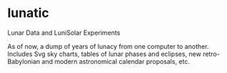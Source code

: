 # lunatic
Lunar Data and LuniSolar Experiments

As of now, a dump of years of lunacy from one computer to another.
Includes Svg sky charts, tables of lunar phases and eclipses,
new retro-Babylonian and modern astronomical calendar proposals, etc.
